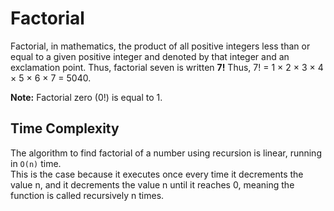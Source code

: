 # Factorial 

Factorial, in mathematics, the product of all positive integers less than or equal to a given positive integer and denoted by that integer and an exclamation point. Thus, factorial seven is written **7!**
Thus, 7! =  1 × 2 × 3 × 4 × 5 × 6 × 7 = 5040. 

**Note:** Factorial zero (0!) is equal to 1.

## Time Complexity 

The algorithm to find factorial of a number using recursion is linear, running in `O(n)` time.<br>
This is the case because it executes once every time it decrements the value n, and it decrements the value n until it reaches 0, meaning the function is called recursively n times. 

